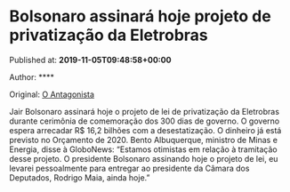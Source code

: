 
# Bolsonaro assinará hoje projeto de privatização da Eletrobras

Published at: **2019-11-05T09:48:58+00:00**

Author: ****

Original: [O Antagonista](https://www.oantagonista.com/economia/bolsonaro-assinara-hoje-projeto-de-privatizacao-da-eletrobras//)

Jair Bolsonaro assinará hoje o projeto de lei de privatização da Eletrobras durante cerimônia de comemoração dos 300 dias de governo.
O governo espera arrecadar R$ 16,2 bilhões com a desestatização. O dinheiro já está previsto no Orçamento de 2020.
Bento Albuquerque, ministro de Minas e Energia, disse à GloboNews:
“Estamos otimistas em relação à tramitação desse projeto. O presidente Bolsonaro assinando hoje o projeto de lei, eu levarei pessoalmente para entregar ao presidente da Câmara dos Deputados, Rodrigo Maia, ainda hoje.”
